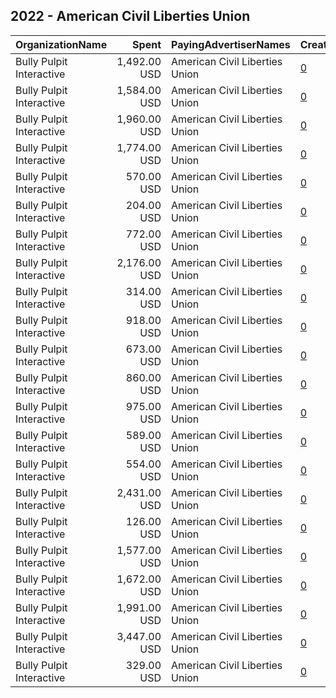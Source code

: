 ## 2022 - American Civil Liberties Union 
|OrganizationName|Spent|PayingAdvertiserNames|CreativeUrls|Impressions|Genders|AgeBrackets|CountryCodes|BillingAddresses|CandidateBallotInformation|
|:---|---:|:---|:---|---:|:---|:---|:---|:---|:---|
|Bully Pulpit Interactive|1,492.00 USD|American Civil Liberties Union|[0](https://www.snap.com/political-ads/asset/64310b3327207d2d6e969d541fd0da33c667c31932a6f0205a96f3381c522b2e?mediaType=mp4)|192,654||18+|united states|"1445 New York Ave NW,Washington,20005,US"|ACLU|
|Bully Pulpit Interactive|1,584.00 USD|American Civil Liberties Union|[0](https://www.snap.com/political-ads/asset/c4a12db77fcc3d848b52622c86b07b4332f90bb7c34ad25130bdc1f274ccf921?mediaType=png)|272,971||18+|united states|"1445 New York Ave NW,Washington,20005,US"||
|Bully Pulpit Interactive|1,960.00 USD|American Civil Liberties Union|[0](https://www.snap.com/political-ads/asset/c4a12db77fcc3d848b52622c86b07b4332f90bb7c34ad25130bdc1f274ccf921?mediaType=png)|348,667||18+|united states|"1445 New York Ave NW,Washington,20005,US"||
|Bully Pulpit Interactive|1,774.00 USD|American Civil Liberties Union|[0](https://www.snap.com/political-ads/asset/712fe91b616bc9ca92d5605639a25b49cb00d7caa4480737b0f14976b79a3afa?mediaType=mp4)|241,353||18+|united states|"1445 New York Ave NW,Washington,20005,US"|ACLU|
|Bully Pulpit Interactive|570.00 USD|American Civil Liberties Union|[0](https://www.snap.com/political-ads/asset/14740d24fdfd302cccf28ef0cf915342697ee02ae4ed0cb59b6f180d17135f5e?mediaType=png)|103,252||18+|united states|"1445 New York Ave NW,Washington,20005,US"||
|Bully Pulpit Interactive|204.00 USD|American Civil Liberties Union|[0](https://www.snap.com/political-ads/asset/06a12089f29bcd21fbdbf03b2ef1d2879cb4ac7286551b089a8cd6b7e7d66727?mediaType=png)|43,905||18+|united states|"1445 New York Ave NW,Washington,20005,US"||
|Bully Pulpit Interactive|772.00 USD|American Civil Liberties Union|[0](https://www.snap.com/political-ads/asset/14740d24fdfd302cccf28ef0cf915342697ee02ae4ed0cb59b6f180d17135f5e?mediaType=png)|136,215||18+|united states|"1445 New York Ave NW,Washington,20005,US"||
|Bully Pulpit Interactive|2,176.00 USD|American Civil Liberties Union|[0](https://www.snap.com/political-ads/asset/7dd243128845bec47ddf1edd8421b7cb0c9fb5a30851545a8abe3b3eb20f9683?mediaType=mp4)|265,972||18+|united states|"1445 New York Ave NW,Washington,20005,US"|ACLU|
|Bully Pulpit Interactive|314.00 USD|American Civil Liberties Union|[0](https://www.snap.com/political-ads/asset/c4a12db77fcc3d848b52622c86b07b4332f90bb7c34ad25130bdc1f274ccf921?mediaType=png)|62,579||18+|united states|"1445 New York Ave NW,Washington,20005,US"||
|Bully Pulpit Interactive|918.00 USD|American Civil Liberties Union|[0](https://www.snap.com/political-ads/asset/b5a1c66f63590294efe7c7d787d5eaa653fbf6e91dd87b02dc8340a2454f3e82?mediaType=mp4)|110,680||18+|united states|"1445 New York Ave NW,Washington,20005,US"|ACLU|
|Bully Pulpit Interactive|673.00 USD|American Civil Liberties Union|[0](https://www.snap.com/political-ads/asset/06a12089f29bcd21fbdbf03b2ef1d2879cb4ac7286551b089a8cd6b7e7d66727?mediaType=png)|127,576||18+|united states|"1445 New York Ave NW,Washington,20005,US"||
|Bully Pulpit Interactive|860.00 USD|American Civil Liberties Union|[0](https://www.snap.com/political-ads/asset/d9650a24c2fd8910f948dcb5525ae2cd9146ff778906442fccdfc184b09d0785?mediaType=mp4)|120,798||18+|united states|"1445 New York Ave NW,Washington,20005,US"|ACLU|
|Bully Pulpit Interactive|975.00 USD|American Civil Liberties Union|[0](https://www.snap.com/political-ads/asset/14740d24fdfd302cccf28ef0cf915342697ee02ae4ed0cb59b6f180d17135f5e?mediaType=png)|192,731||18+|united states|"1445 New York Ave NW,Washington,20005,US"||
|Bully Pulpit Interactive|589.00 USD|American Civil Liberties Union|[0](https://www.snap.com/political-ads/asset/06a12089f29bcd21fbdbf03b2ef1d2879cb4ac7286551b089a8cd6b7e7d66727?mediaType=png)|124,043||18+|united states|"1445 New York Ave NW,Washington,20005,US"||
|Bully Pulpit Interactive|554.00 USD|American Civil Liberties Union|[0](https://www.snap.com/political-ads/asset/06a12089f29bcd21fbdbf03b2ef1d2879cb4ac7286551b089a8cd6b7e7d66727?mediaType=png)|113,513||18+|united states|"1445 New York Ave NW,Washington,20005,US"||
|Bully Pulpit Interactive|2,431.00 USD|American Civil Liberties Union|[0](https://www.snap.com/political-ads/asset/7f21a99460064b7099ee84935d01886dbfdab2896989aa2298943acb2752d94b?mediaType=mp4)|274,445||18+|united states|"1445 New York Ave NW,Washington,20005,US"|ACLU|
|Bully Pulpit Interactive|126.00 USD|American Civil Liberties Union|[0](https://www.snap.com/political-ads/asset/14740d24fdfd302cccf28ef0cf915342697ee02ae4ed0cb59b6f180d17135f5e?mediaType=png)|27,366||18+|united states|"1445 New York Ave NW,Washington,20005,US"||
|Bully Pulpit Interactive|1,577.00 USD|American Civil Liberties Union|[0](https://www.snap.com/political-ads/asset/ffcb897c2b07685064089736b7668c519729d40c88ce6394f35998b431288abf?mediaType=mp4)|192,997||18+|united states|"1445 New York Ave NW,Washington,20005,US"|ACLU|
|Bully Pulpit Interactive|1,672.00 USD|American Civil Liberties Union|[0](https://www.snap.com/political-ads/asset/c4a12db77fcc3d848b52622c86b07b4332f90bb7c34ad25130bdc1f274ccf921?mediaType=png)|293,587||18+|united states|"1445 New York Ave NW,Washington,20005,US"||
|Bully Pulpit Interactive|1,991.00 USD|American Civil Liberties Union|[0](https://www.snap.com/political-ads/asset/59895c6fc928f87551bc9e0d8ef15c98fc35c66166aa3e90b9d01180a2e82c39?mediaType=mp4)|209,252||18+|united states|"1445 New York Ave NW,Washington,20005,US"|ACLU|
|Bully Pulpit Interactive|3,447.00 USD|American Civil Liberties Union|[0](https://www.snap.com/political-ads/asset/d59b1127c96738573f7d3365ea01cae8e5d62164050e92a09e969ffbc0dc9696?mediaType=mp4)|381,001||18+|united states|"1445 New York Ave NW,Washington,20005,US"|ACLU|
|Bully Pulpit Interactive|329.00 USD|American Civil Liberties Union|[0](https://www.snap.com/political-ads/asset/ef8546143984a5c46d5807d9e4a979faf6ee60e3cc7cc617b32b43bb0eab6446?mediaType=png)|39,225||18+|united states|"1445 New York Ave NW,Washington,20005,US"|ACLU|
